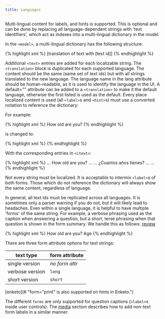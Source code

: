 ```yaml
---
title: Languages 
---
```


Multi-lingual content for labels, and hints is supported. This is optional and can be done by replacing all language-dependent strings with 'text identifiers', which act as indexes into a multi-lingual dictionary in the model.

In the `<model>`, a multi-lingual dictionary has the following structure:

{% highlight xml %}
<itext>
    <translation lang="[language name]" default="true()">
        <text id="[text id]">
            <value>[translation of text with [text id]]</value>
        </text>
    </translation>
</itext>
{% endhighlight %}

Additional `<text>` entries are added for each localizable string. The `<translation>` block is duplicated for each supported language. The content should be the same (same set of text ids) but with all strings translated to the new language. The language name in the lang attribute should be human-readable, as it is used to identify the language in the UI. A default="" attribute can be added to a `<translation>` to make it the default language, otherwise the first listed is used as the default.
Every place localized content is used (all `<label>`s and `<hint>`s) must use a converted notation to reference the dictionary:

For example:

{% highlight xml %}
<label>How old are you?</label>
{% endhighlight %}

is changed to:

{% highlight xml %}
<label ref="jr:itext('how-old')" />
{% endhighlight %}

With the corresponding entries in `<itext>`:

{% highlight xml %}
<translation lang="English">
    ...
    <text id="how-old">
        <value>How old are you?</value>
    </text>
    ...
</translation>
<translation lang="Spanish">
    ...
    <text id="how-old">
        <value>¿Cuantos años tienes?</value>
    </text>
    ...
</translation>
...
{% endhighlight %}

Not every string must be localized. It is acceptable to intermix `<label>`s of both forms. Those which do not reference the dictionary will always show the same content, regardless of language.

In general, all text ids must be replicated across all languages. It is sometimes only a parser warning if you do not, but it will likely lead to headaches.
Even within a single language, it is helpful to have multiple 'forms' of the same string. For example, a verbose phrasing used as the caption when answering a question, but a short, terse phrasing when that question is shown in the form summary. We handle this as follows: [review]()

{% highlight xml %}
<text id="how-old">
    <value form="long">How old are you?</value>
    <value form="short">Age</value>
</text>
{% endhighlight %}

There are three form attribute options for text strings:

| text type       | form attribute
|-----------------|----------------|
| single version  | _no form attr_ |
| verbose version |  `long`        |
| short version   |  `short`       |

[enketo](# "form="print" is also supported on hints in Enketo.")

The different `forms` are only supported for question captions (`<label>`s inside user controls). The [media](#media) section describes how to add non-text form labels in a similar manner.
